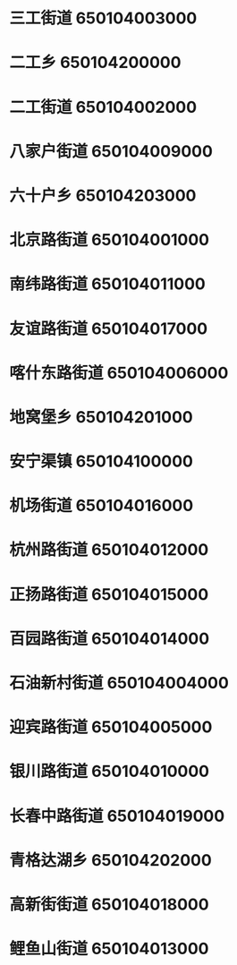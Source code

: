 # 三工街道 650104003000
# 二工乡 650104200000
# 二工街道 650104002000
# 八家户街道 650104009000
# 六十户乡 650104203000
# 北京路街道 650104001000
# 南纬路街道 650104011000
# 友谊路街道 650104017000
# 喀什东路街道 650104006000
# 地窝堡乡 650104201000
# 安宁渠镇 650104100000
# 机场街道 650104016000
# 杭州路街道 650104012000
# 正扬路街道 650104015000
# 百园路街道 650104014000
# 石油新村街道 650104004000
# 迎宾路街道 650104005000
# 银川路街道 650104010000
# 长春中路街道 650104019000
# 青格达湖乡 650104202000
# 高新街街道 650104018000
# 鲤鱼山街道 650104013000
